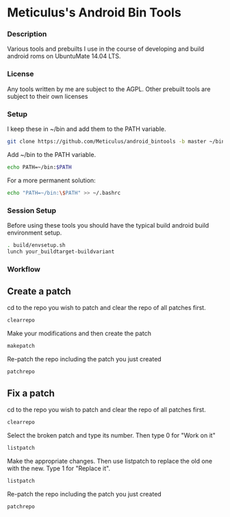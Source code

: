 # Meticulus's Android Bin Tools

### Description
Various tools and prebuilts I use in the course of developing and build android roms on UbuntuMate 14.04 LTS.


### License
Any tools written by me are subject to the AGPL. Other prebuilt tools are subject to their own licenses

### Setup
I keep these in ~/bin and add them to the PATH variable.
```bash
git clone https://github.com/Meticulus/android_bintools -b master ~/bin
```

Add ~/bin to the PATH variable.
```bash
echo PATH=~/bin:$PATH
```

For a more permanent solution:
```bash
echo "PATH=~/bin:\$PATH" >> ~/.bashrc
```

### Session Setup
Before using these tools you should have the typical build android build environment setup.
```bash
. build/envsetup.sh
lunch your_buildtarget-buildvariant
```

### Workflow

## Create a patch
cd to the repo you wish to patch and clear the repo of all patches first.
```bash
clearrepo
```

Make your modifications and then create the patch
```bash
makepatch
```

Re-patch the repo including the patch you just created
```bash
patchrepo
```

## Fix a patch
cd to the repo you wish to patch and clear the repo of all patches first.
```bash
clearrepo
```
Select the broken patch and type its number. Then type 0 for "Work on it"
```bash
listpatch
```

Make the appropriate changes. Then use listpatch to replace the old one with the new.
Type 1 for "Replace it".
```bash
listpatch
```

Re-patch the repo including the patch you just created
```bash
patchrepo
```
